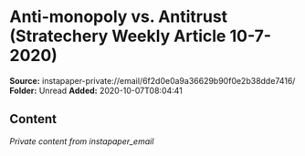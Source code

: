 # Anti-monopoly vs. Antitrust (Stratechery Weekly Article 10-7-2020)

**Source:** instapaper-private://email/6f2d0e0a9a36629b90f0e2b38dde7416/
**Folder:** Unread
**Added:** 2020-10-07T08:04:41




## Content
*Private content from instapaper_email*
